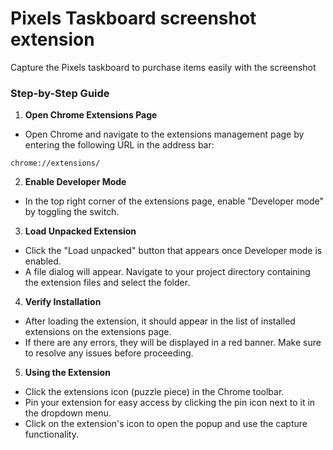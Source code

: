 # Pixels Taskboard screenshot extension
Capture the Pixels taskboard to purchase items easily with the screenshot

### Step-by-Step Guide
1. **Open Chrome Extensions Page**

- Open Chrome and navigate to the extensions management page by entering the following URL in the address bar:
```code
chrome://extensions/
```

2. **Enable Developer Mode**

- In the top right corner of the extensions page, enable "Developer mode" by toggling the switch.

3. **Load Unpacked Extension**

- Click the "Load unpacked" button that appears once Developer mode is enabled.
- A file dialog will appear. Navigate to your project directory containing the extension files and select the folder.

4. **Verify Installation**

- After loading the extension, it should appear in the list of installed extensions on the extensions page.
- If there are any errors, they will be displayed in a red banner. Make sure to resolve any issues before proceeding.

5. **Using the Extension**

- Click the extensions icon (puzzle piece) in the Chrome toolbar.
- Pin your extension for easy access by clicking the pin icon next to it in the dropdown menu.
- Click on the extension's icon to open the popup and use the capture functionality.
